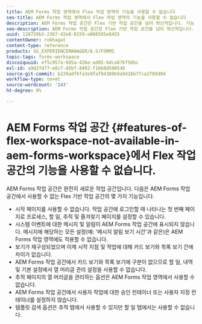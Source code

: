 ```yaml
---
title: AEM Forms 작업 영역에서 Flex 작업 영역의 기능을 사용할 수 없습니다
seo-title: AEM Forms 작업 영역에서 Flex 작업 영역의 기능을 사용할 수 없습니다
description: AEM Forms 작업 공간은 Flex 기반 작업 공간을 넘어 혁신적입니다. 기능 및 기능의 차이점을 참조하십시오.
seo-description: AEM Forms 작업 공간은 Flex 기반 작업 공간을 넘어 혁신적입니다. 기능 및 기능의 차이점을 참조하십시오.
uuid: 128729b3-2367-42e8-8159-a080595e8455
contentOwner: robhagat
content-type: reference
products: SG_EXPERIENCEMANAGER/6.5/FORMS
topic-tags: forms-workspace
discoiquuid: ef5c957a-9d5a-42be-ad85-bdca876f56bc
exl-id: a9d2fd77-e8cf-45bf-8492-f1bb8d580548
source-git-commit: b220adf6fa3e9faf94389b9a9416b7fca2f89d9d
workflow-type: tm+mt
source-wordcount: '243'
ht-degree: 0%

---
```


# AEM Forms 작업 공간 {#features-of-flex-workspace-not-available-in-aem-forms-workspace}에서 Flex 작업 공간의 기능을 사용할 수 없습니다.

AEM Forms 작업 공간은 완전히 새로운 작업 공간입니다. 다음은 AEM Forms 작업 공간에서 사용할 수 없는 Flex 기반 작업 공간의 몇 가지 기능입니다.

* 시작 페이지를 사용할 수 없습니다. 작업 공간에 로그인할 때 나타나는 첫 번째 페이지로 프로세스, 할 일, 추적 및 즐겨찾기 페이지를 설정할 수 있습니다.
* 시스템 이벤트에 대한 메시지 및 알림이 AEM Forms 작업 공간에 표시되지 않습니다. 메시지에 해당하는 모든 설정(예: &#39;메시지 알림 보기 시간&#39;과 같은)은 AEM Forms 작업 영역에도 적용할 수 없습니다.
* 보기가 재구성되었으며 이제 시작 지점 및 작업에 대해 카드 보기와 목록 보기 간에 차이가 없습니다.
* AEM Forms 작업 공간에서 카드 보기와 목록 보기에 구분이 없으므로 할 일, 내역 및 기본 설정에서 열 머리글 관리 설정을 사용할 수 없습니다.
* 추적 페이지의 열 머리글을 관리하는 옵션은 AEM Forms 작업 영역에서 사용할 수 없습니다.
* AEM Forms 작업 공간에서 사용자 작업에 대한 승인 컨테이너 또는 사용자 지정 컨테이너를 설정하지 않습니다.
* 템플릿 검색 옵션은 추적 탭에서 사용할 수 있지만 할 일 탭에서는 사용할 수 없습니다.

